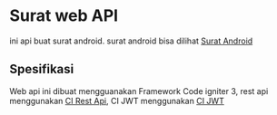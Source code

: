 # Surat web API
ini api buat surat android. 
surat android bisa dilihat [Surat Android](https://github.com/deniace/surat_android)


## Spesifikasi
Web api ini dibuat mengguanakan Framework Code igniter 3, rest api menggunakan [CI Rest Api](https://github.com/chriskacerguis/codeigniter-restserver), CI JWT menggunakan [CI JWT](https://github.com/ParitoshVaidya/CodeIgniter-JWT-Sample/tree/CI3)

